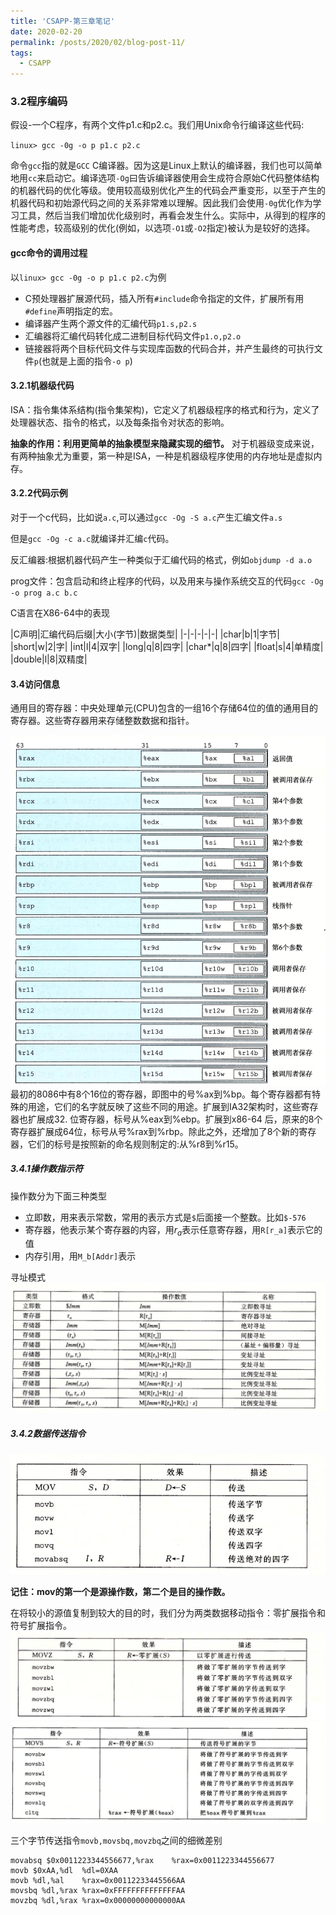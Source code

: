 ```yaml
---
title: 'CSAPP-第三章笔记'
date: 2020-02-20
permalink: /posts/2020/02/blog-post-11/
tags:
  - CSAPP
---
```


### 3.2程序编码
假设-一个C程序，有两个文件p1.c和p2.c。我们用Unix命令行编译这些代码:

`linux> gcc -0g -o p p1.c p2.c`

命令`gcc`指的就是`GCC` C编译器。因为这是Linux上默认的编译器，我们也可以简单地用`cc`来启动它。编译选项`-Og`曰告诉编译器使用会生成符合原始C代码整体结构的机器代码的优化等级。使用较高级别优化产生的代码会严重变形，以至于产生的机器代码和初始源代码之间的关系非常难以理解。因此我们会使用`-0g`优化作为学习工具，然后当我们增加优化级别时，再看会发生什么。实际中，从得到的程序的性能考虑，较高级别的优化(例如，以选项`-O1`或`-O2`指定)被认为是较好的选择。

#### gcc命令的调用过程
以`linux> gcc -0g -o p p1.c p2.c`为例
* C预处理器扩展源代码，插入所有`#include`命令指定的文件，扩展所有用`#define`声明指定的宏。
* 编译器产生两个源文件的汇编代码`p1.s,p2.s`
* 汇编器将汇编代码转化成二进制目标代码文件`p1.o,p2.o`
* 链接器将两个目标代码文件与实现库函数的代码合并，并产生最终的可执行文件`p`(也就是上面的指令`-o p`)

#### 3.2.1机器级代码

ISA：指令集体系结构(指令集架构)，它定义了机器级程序的格式和行为，定义了处理器状态、指令的格式，以及每条指令对状态的影响。

**抽象的作用：利用更简单的抽象模型来隐藏实现的细节。**
对于机器级变成来说，有两种抽象尤为重要，第一种是ISA，一种是机器级程序使用的内存地址是虚拟内存。

#### 3.2.2代码示例
对于一个c代码，比如说`a.c`,可以通过`gcc -Og -S a.c`产生汇编文件`a.s`

但是`gcc -Og -c a.c`就编译并汇编`c`代码。

反汇编器:根据机器代码产生一种类似于汇编代码的格式，例如`objdump -d a.o`

prog文件：包含启动和终止程序的代码，以及用来与操作系统交互的代码`gcc -Og -o prog a.c b.c`

C语言在X86-64中的表现

|C声明|汇编代码后缀|大小(字节)|数据类型|
|-|-|-|-|-|
|char|b|1|字节|
|short|w|2|字|
|int|l|4|双字|
|long|q|8|四字|
|char*|q|8|四字|
|float|s|4|单精度|
|double|l|8|双精度|

#### 3.4访问信息
通用目的寄存器：中央处理单元(CPU)包含的一组16个存储64位的值的通用目的寄存器。这些寄存器用来存储整数数据和指针。



![](/images/6.png)
最初的8086中有8个16位的寄存器，即图中的号%ax到%bp。每个寄存器都有特殊的用途，它们的名字就反映了这些不同的用途。扩展到IA32架构时，这些寄存器也扩展成32.
位寄存器，标号从%eax到%ebp。扩展到x86-64 后，原来的8个寄存器扩展成64位，标号从号%rax到%rbp。除此之外，还增加了8个新的寄存器，它们的标号是按照新的命名规则制定的:从%r8到%r15。

##### 3.4.1操作数指示符
操作数分为下面三种类型
* 立即数，用来表示常数，常用的表示方式是`$`后面接一个整数。比如`$-576`
* 寄存器，他表示某个寄存器的内容，用$r_a$表示任意寄存器，用`R[r_a]`表示它的值
* 内存引用，用`M_b[Addr]`表示

寻址模式
![](/images/7.png)

##### 3.4.2数据传送指令
![](/images/8.png)


**记住：mov的第一个是源操作数，第二个是目的操作数。**

在将较小的源值复制到较大的目的时，我们分为两类数据移动指令：零扩展指令和符号扩展指令。
![](/images/9.png)
![](/images/10.png)

三个字节传送指令`movb,movsbq,movzbq`之间的细微差别


```armasm
movabsq $0x0011223344556677,%rax    %rax=0x0011223344556677
movb $0xAA,%dl  %dl=0XAA
movb %dl,%al    %rax=0x00112233445566AA
movsbq %dl,%rax %rax=0xFFFFFFFFFFFFFFAA
movzbq %dl,%rax %rax=0x00000000000000AA
```

